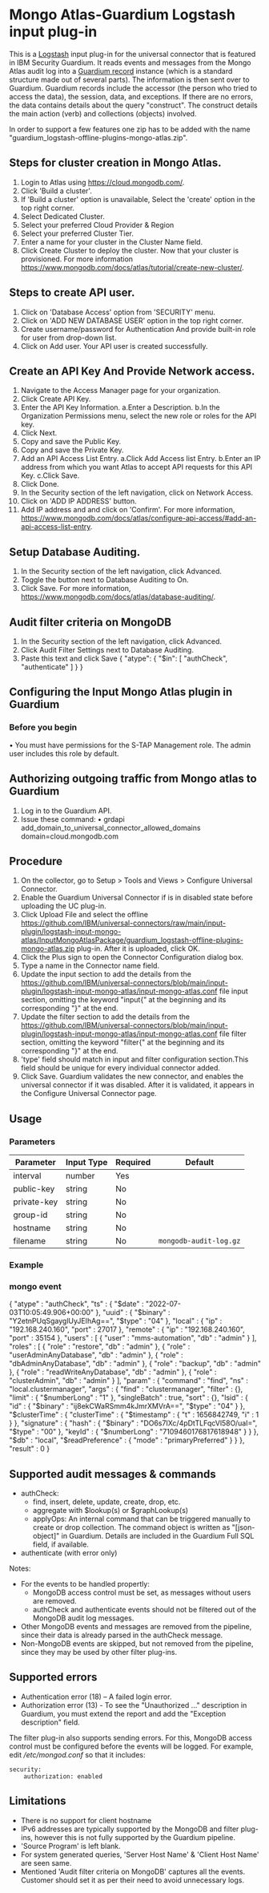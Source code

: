 # Mongo Atlas-Guardium Logstash input plug-in

This is a [Logstash](https://github.com/elastic/logstash) input plug-in for the universal connector that is featured in IBM Security Guardium. It reads events and messages from the Mongo Atlas audit log into a [Guardium record](https://github.com/IBM/universal-connectors/blob/main/common/src/main/java/com/ibm/guardium/universalconnector/commons/structures/Record.java) instance (which is a standard structure made out of several parts). The information is then sent over to Guardium. Guardium records include the accessor (the person who tried to access the data), the session, data, and exceptions. If there are no errors, the data contains details about the query "construct". The construct details the main action (verb) and collections (objects) involved.

In order to support a few features one zip has to be added with the name "guardium_logstash-offline-plugins-mongo-atlas.zip".

##  Steps for cluster creation in Mongo Atlas.
  1. Login to Atlas using https://cloud.mongodb.com/.
  2. Click 'Build a cluster'.
  3. If 'Build a cluster' option is unavailable, Select the 'create' option in the top right corner.
  4. Select Dedicated Cluster.
  5. Select your preferred Cloud Provider & Region
  6. Select your preferred Cluster Tier.
  7. Enter a name for your cluster in the Cluster Name field.
  8. Click Create Cluster to deploy the cluster.
  Now that your cluster is provisioned.
  For more information https://www.mongodb.com/docs/atlas/tutorial/create-new-cluster/.


##  Steps to create API user.
  1. Click on 'Database Access' option from 'SECURITY' menu.
  2. Click on 'ADD NEW DATABASE USER' option in the top right corner.
  3. Create username/password for Authentication And provide built-in role for user from drop-down list.
  4. Click on Add user. 
  Your API user is created successfully. 


##  Create an API Key And Provide Network access.
  1. Navigate to the Access Manager page for your organization.
  2. Click Create API Key.
  3. Enter the API Key Information.
    a.Enter a Description.
    b.In the Organization Permissions menu, select the new role or roles for the API key.
  4. Click Next.
  5. Copy and save the Public Key.
  6. Copy and save the Private Key.
  7. Add an API Access List Entry.
    a.Click Add Access list Entry.
    b.Enter an IP address from which you want Atlas to accept API requests for this API Key.
    c.Click Save.
  8. Click Done.
  9. In the Security section of the left navigation, click on Network Access.
  10. Click on 'ADD IP ADDRESS' button.
  11. Add IP address and and click on 'Confirm'.
  For more information, https://www.mongodb.com/docs/atlas/configure-api-access/#add-an-api-access-list-entry.


##  Setup Database Auditing.
  1. In the Security section of the left navigation, click Advanced.
  2. Toggle the button next to Database Auditing to On.
  3. Click Save.
  For more information, https://www.mongodb.com/docs/atlas/database-auditing/.

##  Audit filter criteria on MongoDB
  1. In the Security section of the left navigation, click Advanced.
  2. Click  Audit Filter Settings next to Database Auditing.
  3. Paste this text and click Save
  {
     "atype": {
      "$in": [
       "authCheck",
       "authenticate"
      ]
    }
  }
##  Configuring the Input Mongo Atlas plugin in Guardium
### Before you begin
  • You must have permissions for the S-TAP Management role. The admin user includes this role by default.
## Authorizing outgoing traffic from Mongo atlas to Guardium
  1. Log in to the Guardium API.
  2. Issue these command:
    • grdapi add_domain_to_universal_connector_allowed_domains domain=cloud.mongodb.com
## Procedure
  1. On the collector, go to Setup > Tools and Views > Configure Universal Connector.
  2. Enable the Guardium Universal Connector if is in disabled state before uploading the UC plug-in.
  3. Click Upload File and select the offline https://github.com/IBM/universal-connectors/raw/main/input-plugin/logstash-input-mongo-atlas/InputMongoAtlasPackage/guardium_logstash-offline-plugins-mongo-atlas.zip plug-in. After it is uploaded, click OK.
  4. Click the Plus sign to open the Connector Configuration dialog box.
  5. Type a name in the Connector name field.
  6. Update the input section to add the details from the https://github.com/IBM/universal-connectors/blob/main/input-plugin/logstash-input-mongo-atlas/input-mongo-atlas.conf file input section, omitting the keyword "input{" at the beginning and its corresponding "}" at the end.
  7. Update the filter section to add the details from the https://github.com/IBM/universal-connectors/blob/main/input-plugin/logstash-input-mongo-atlas/input-mongo-atlas.conf file filter section, omitting the keyword "filter{" at the beginning and its corresponding "}" at the end.
  8. 'type' field should match in input and filter configuration section.This field should be unique for every individual connector added.
  9. Click Save. Guardium validates the new connector, and enables the universal connector if it was disabled. After it is validated, it appears in the Configure Universal Connector page.

## Usage


### Parameters
| Parameter | Input Type | Required | Default |
|-----------|------------|----------|---------|
| interval | number | Yes | | 300
| public-key | string | No | |
| private-key | string | No | |
| group-id | string | No | |
| hostname | string | No | |
| filename | string | No | `mongodb-audit-log.gz` |

### Example
### mongo  event
  { "atype" : "authCheck", "ts" : { "$date" : "2022-07-03T10:05:49.906+00:00" }, "uuid" : { "$binary" : "Y2etnPUqSgayglUyJEIhAg==", "$type" : "04" }, "local" : { "ip" : "192.168.240.160", "port" : 27017 }, "remote" : { "ip" : "192.168.240.160", "port" : 35154 }, "users" : [ { "user" : "mms-automation", "db" : "admin" } ], "roles" : [ { "role" : "restore", "db" : "admin" }, { "role" : "userAdminAnyDatabase", "db" : "admin" }, { "role" : "dbAdminAnyDatabase", "db" : "admin" }, { "role" : "backup", "db" : "admin" }, { "role" : "readWriteAnyDatabase", "db" : "admin" }, { "role" : "clusterAdmin", "db" : "admin" } ], "param" : { "command" : "find", "ns" : "local.clustermanager", "args" : { "find" : "clustermanager", "filter" : {}, "limit" : { "$numberLong" : "1" }, "singleBatch" : true, "sort" : {}, "lsid" : { "id" : { "$binary" : "ij8ekCWaRSmm4kJmrXMVrA==", "$type" : "04" } }, "$clusterTime" : { "clusterTime" : { "$timestamp" : { "t" : 1656842749, "i" : 1 } }, "signature" : { "hash" : { "$binary" : "DO6s7IXc/4pDtTLFqcVl58O/uaI=", "$type" : "00" }, "keyId" : { "$numberLong" : "7109460176817618948" } } }, "$db" : "local", "$readPreference" : { "mode" : "primaryPreferred" } } }, "result" : 0 }


## Supported audit messages & commands
* authCheck: 
    * find, insert, delete, update, create, drop, etc.
    * aggregate with $lookup(s) or $graphLookup(s)
    * applyOps: An internal command that can be triggered manually to create or drop collection. The command object is written as "\[json-object\]" in Guardium. Details are included in the Guardium Full SQL field, if available. 
* authenticate (with error only) 

Notes: 
* For the events to be handled propertly: 
    * MongoDB access control must be set, as messages without users are removed. 
    * authCheck and authenticate events should not be filtered out of the MongoDB audit log messages.
* Other MongoDB events and messages are removed from the pipeline, since their data is already parsed in the authCheck message.
* Non-MongoDB events are skipped, but not removed from the pipeline, since they may be used by other filter plug-ins.

##  Supported errors

* Authentication error (18) – A failed login error.
* Authorization error (13) - To see the "Unauthorized ..." description in Guardium, you must extend the report and add the "Exception description" field.

The filter plug-in also supports sending errors. For this, MongoDB access control must be configured before the events will be logged. For example, edit _/etc/mongod.conf_ so that it includes:

    security:  
        authorization: enabled

##  Limitations
* There is no support for client hostname
* IPv6 addresses are typically supported by the MongoDB and filter plug-ins, however this is not fully supported by the Guardium pipeline.
* 'Source Program' is left blank.
* For system generated queries, 'Server Host Name' & 'Client Host Name' are seen same.
* Mentioned 'Audit filter criteria on MongoDB' captures all the events. Customer should set it as per their need to avoid unnecessary logs.
